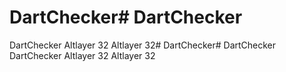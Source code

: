 # DartChecker# DartChecker
DartChecker
Altlayer 32
Altlayer 32# DartChecker# DartChecker
DartChecker
Altlayer 32
Altlayer 32
